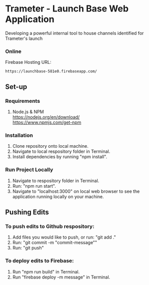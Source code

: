 # Trameter - Launch Base Web Application
Developing a powerful internal tool to house channels identified for Trameter's launch

### Online
Firebase Hosting URL:
```
https://launchbase-581e0.firebaseapp.com/
```

## Set-up

### Requirements
1. Node.js & NPM <br>
https://nodejs.org/en/download/ <br> 
https://www.npmjs.com/get-npm

### Installation
1. Clone repository onto local machine.
2. Navigate to local respository folder in Terminal.
3. Install dependencies by running  "npm install".

### Run Project Locally
1. Navigate to respository folder in Terminal.
2. Run: "npm run start". 
3. Navigate to "localhost:3000" on local web browser to see the application running locally on your machine.

## Pushing Edits

### To push edits to Github respository: 
1. Add files you would like to push, or run: "git add ."
2. Run: "git commit -m "commit-message""
3. Run: "git push"

### To deploy edits to Firebase:
1. Run "npm run build" in Terminal. 
2. Run "firebase deploy -m message" in Terminal.